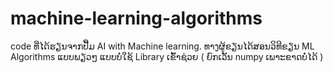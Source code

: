 # machine-learning-algorithms
code ທີ່ໄດ້ຮຽນຈາກປື້ມ AI with Machine learning. ທາງຜູ້ຂຽນໄດ້ສອນວິທີຂຽນ ML Algorithms ແບບພຽວໆ ແບບບໍ່ໃຊ້ Library ເຂົ້າຊ່ວຍ ( ຍົກເວັ້ນ numpy ເພາະຂາດບໍ່ໄດ້ )

